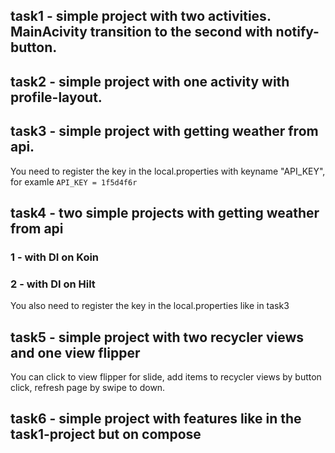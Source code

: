 ## task1 - simple project with two activities. MainAcivity transition to the second with notify-button.
## task2 - simple project with one activity with profile-layout.
## task3 - simple project with getting weather from api.
You need to register the key in the local.properties with keyname "API_KEY", for examle `API_KEY = 1f5d4f6r`
## task4 - two simple projects with getting weather from api
### 1 - with DI on Koin
### 2 - with DI on Hilt
You also need to register the key in the local.properties like in task3
## task5 - simple project with two recycler views and one view flipper
You can click to view flipper for slide, add items to recycler views by button click, refresh page by swipe to down.
## task6 - simple project with features like in the task1-project but on compose
